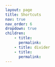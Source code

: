 ```yaml
---
layout: page
title: Shortcuts
nav: true
nav_order: 6
dropdown: true
children: 
    - title: 
      permalink: 
    - title: divider
    - title: 
      permalink: 
---
```

